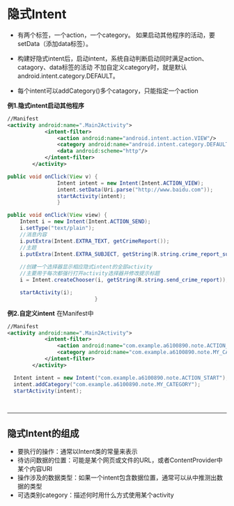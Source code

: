 # 隐式Intent

* 有两个标签，一个action，一个category。  如果启动其他程序的活动，要setData（添加data标签）。

*  构建好隐式intent后，启动intent，系统自动判断启动同时满足action、catagory、data标签的活动
  不加自定义category时，就是默认android.intent.category.DEFAULT。



*  每个intent可以addCategory()多个catagory，只能指定一个action

**例1.隐式intent启动其他程序**
```xml
//Manifest
<activity android:name=".Main2Activity">
            <intent-filter>
                <action android:name="android.intent.action.VIEW"/>
                <category android:name="android.intent.category.DEFAULT"/>
                <data android:scheme="http"/>
            </intent-filter>
        </activity>
```
```java
public void onClick(View v) {
                Intent intent = new Intent(Intent.ACTION_VIEW);
                intent.setData(Uri.parse("http://www.baidu.com"));
                startActivity(intent);
                }

public void onClick(View view) {
    Intent i = new Intent(Intent.ACTION_SEND);
    i.setType("text/plain");
    //消息内容
    i.putExtra(Intent.EXTRA_TEXT, getCrimeReport());
    //主题
    i.putExtra(Intent.EXTRA_SUBJECT, getString(R.string.crime_report_subject));
    
    //创建一个选择器显示相应隐式intent的全部activity
    //主要用于每次都强行打开activity选择器并修改提示标题
    i = Intent.createChooser(i, getString(R.string.send_crime_report));

    startActivity(i);
                            }
```

**例2.自定义intent**
在Manifest中
```xml
//Manifest
<activity android:name=".Main2Activity">
            <intent-filter>
                <action android:name="com.example.a6100890.note.ACTION_START"/>
                <category android:name="com.example.a6100890.note.MY_CATEGORY"/>
            </intent-filter>
        </activity>

```

```java
  Intent intent = new Intent("com.example.a6100890.note.ACTION_START");
  intent.addCategory("com.example.a6100890.note.MY_CATEGORY");
  startActivity(intent);

  

```


****



## 隐式Intent的组成

* 要执行的操作：通常以Intent类的常量来表示
* 待访问数据的位置：可能是某个网页或文件的URL，或者ContentProvider中某个内容URI
* 操作涉及的数据类型：如果一个intent包含数据位置，通常可以从中推测出数据的类型
* 可选类别category：描述何时用什么方式使用某个activity
